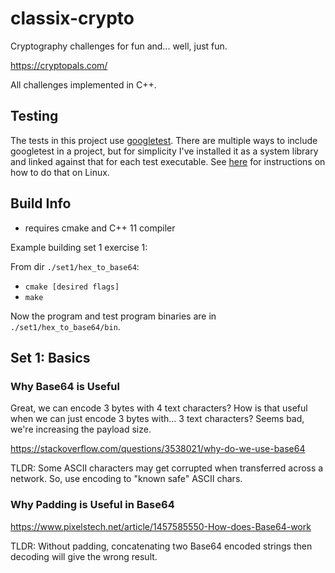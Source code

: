 # classix-crypto

Cryptography challenges for fun and... well, just fun.

https://cryptopals.com/

All challenges implemented in C++.

## Testing

The tests in this project use [googletest](https://github.com/google/googletest). There are multiple ways to include googletest in a project, but for
simplicity I've installed it as a system library and linked against that for each test executable. See [here](https://github.com/google/googletest) for instructions on how to do that on Linux.

## Build Info

- requires cmake and C++ 11 compiler

Example building set 1 exercise 1:

From dir `./set1/hex_to_base64`:

- `cmake [desired flags]`
- `make`

Now the program and test program binaries are in `./set1/hex_to_base64/bin`.

## Set 1: Basics

### Why Base64 is Useful

Great, we can encode 3 bytes with 4 text characters? How is that useful when we can just encode 3 bytes with... 3 text characters?
Seems bad, we're increasing the payload size.

https://stackoverflow.com/questions/3538021/why-do-we-use-base64

TLDR: Some ASCII characters may get corrupted when transferred across a network. So, use encoding to "known safe" ASCII chars.

### Why Padding is Useful in Base64

https://www.pixelstech.net/article/1457585550-How-does-Base64-work

TLDR: Without padding, concatenating two Base64 encoded strings then decoding will give the wrong result.
